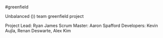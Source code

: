 #greenfield

Unbalanced ()) team greenfield project

Project Lead: Ryan James
Scrum Master: Aaron Spafford
Developers: Kevin Aujla, Renan Deswarte, Alex Kim